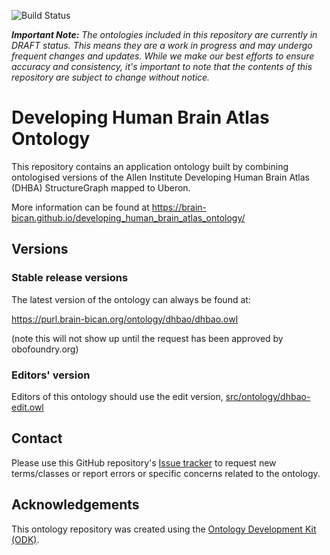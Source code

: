 
![Build Status](https://github.com/hkir-dev/developing_human_brain_atlas_ontology/workflows/CI/badge.svg)

_**Important Note:** The ontologies included in this repository are currently in DRAFT status. This means they are a work in progress and may undergo frequent changes and updates. While we make our best efforts to ensure accuracy and consistency, it's important to note that the contents of this repository are subject to change without notice._

# Developing Human Brain Atlas Ontology

This repository contains an application ontology built by combining ontologised versions of the Allen Institute Developing Human Brain Atlas (DHBA) StructureGraph mapped to Uberon. 

More information can be found at https://brain-bican.github.io/developing_human_brain_atlas_ontology/
## Versions

### Stable release versions

The latest version of the ontology can always be found at:

https://purl.brain-bican.org/ontology/dhbao/dhbao.owl

(note this will not show up until the request has been approved by obofoundry.org)

### Editors' version

Editors of this ontology should use the edit version, [src/ontology/dhbao-edit.owl](src/ontology/dhbao-edit.owl)

## Contact

Please use this GitHub repository's [Issue tracker](https://github.com/brain-bican/developing_human_brain_atlas_ontology/issues) to request new terms/classes or report errors or specific concerns related to the ontology.

## Acknowledgements

This ontology repository was created using the [Ontology Development Kit (ODK)](https://github.com/INCATools/ontology-development-kit).
